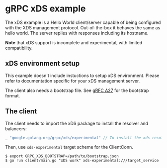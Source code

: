 # gRPC xDS example

The xDS example is a Hello World client/server capable of being configured with
the XDS management protocol. Out-of-the-box it behaves the same as hello world.
The server replies with responses including its hostname.

**Note** that xDS support is incomplete and experimental, with limited
compatibility.

## xDS environment setup

This example doesn't include instuctions to setup xDS environment. Please
refer to documentation specific for your xDS management server.

The client also needs a bootstrap file. See [gRFC
A27](https://github.com/grpc/proposal/pull/170/files#diff-05ea4a5894abbc0261b006741220598cR100)
for the bootstrap format.

## The client

The client needs to import the xDS package to install the resolver and balancers:

```go
_ "google.golang.org/grpc/xds/experimental" // To install the xds resolvers and balancers.
```

Then, use `xds-experimental` target scheme for the ClientConn.

```
$ export GRPC_XDS_BOOTSTRAP=/path/to/bootstrap.json
$ go run client/main.go "xDS work" xds-experimental:///target_service
```
